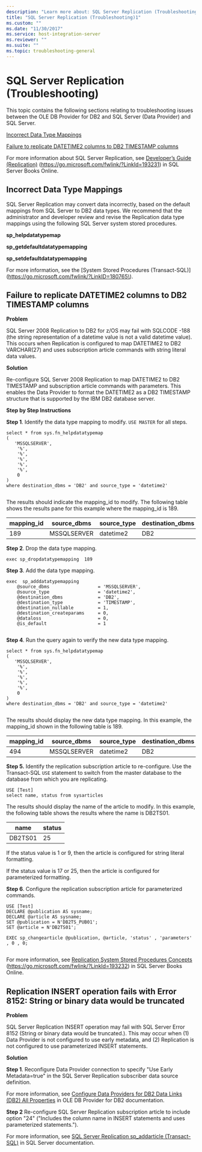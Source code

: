 ```yaml
---
description: "Learn more about: SQL Server Replication (Troubleshooting)"
title: "SQL Server Replication (Troubleshooting)1"
ms.custom: ""
ms.date: "11/30/2017"
ms.service: host-integration-server
ms.reviewer: ""
ms.suite: ""
ms.topic: troubleshooting-general
---
```

# SQL Server Replication (Troubleshooting)

This topic contains the following sections relating to troubleshooting issues between the OLE DB Provider for DB2 and SQL Server (Data Provider) and SQL Server.  
  
 [Incorrect Data Type Mappings](../core/sql-server-replication-troubleshooting-1.md#datatype)  
  
 [Failure to replicate DATETIME2 columns to DB2 TIMESTAMP columns](../core/sql-server-replication-troubleshooting-1.md#datetime2)  
  
 For more information about SQL Server Replication, see [Developer’s Guide (Replication)](/sql/relational-databases/replication/concepts/replication-developer-documentation) (https://go.microsoft.com/fwlink/?LinkId=193231) in SQL Server Books Online.  
  
##  <a name="datatype"></a> Incorrect Data Type Mappings  
 SQL Server Replication may convert data incorrectly, based on the default mappings from SQL Server to DB2 data types. We recommend that the administrator and developer review and revise the Replication data type mappings using the following SQL Server system stored procedures.  
  
 **sp_helpdatatypemap**  
  
 **sp_getdefaultdatatypemapping**  
  
 **sp_setdefaultdatatypemapping**  
  
 For more information, see the [System Stored Procedures (Transact-SQL)](https://go.microsoft.com/fwlink/?LinkID=180765\).
  
##  <a name="datetime2"></a> Failure to replicate DATETIME2 columns to DB2 TIMESTAMP columns  
 **Problem**  
  
 SQL Server 2008 Replication to DB2 for z/OS may fail with SQLCODE -188 (the string representation of a datetime value is not a valid datetime value). This occurs when Replication is configured to map DATETIME2 to DB2 VARCHAR(27) and uses subscription article commands with string literal data values.  
  
 **Solution**  
  
 Re-configure SQL Server 2008 Replication to map DATETIME2 to DB2 TIMESTAMP and subscription article commands with parameters. This enables the Data Provider to format the DATETIME2 as a DB2 TIMESTAMP structure that is supported by the IBM DB2 database server.  
  
 **Step by Step Instructions**  
  
 **Step 1**. Identify the data type mapping to modify. `USE MASTER` for all steps.  
  
```  
select * from sys.fn_helpdatatypemap  
(  
   'MSSQLSERVER',  
    '%',  
    '%',  
    '%',  
    '%',  
    '%',  
    0  
)  
where destination_dbms = 'DB2' and source_type = 'datetime2'  
  
```  
  
 The results should indicate the mapping_id to modify. The following table shows the results pane for this example where the mapping_id is 189.  
  
|mapping_id|source_dbms|source_type|destination_dbms|destination_type|destination_length|  
|-|-|-|-|-|-|  
|189|MSSQLSERVER|datetime2|DB2|VARCHAR|27|  
  
 **Step 2**. Drop the data type mapping.  
  
```  
exec sp_dropdatatypemapping  189  
```  
  
 **Step 3**. Add the data type mapping.  
  
```  
exec  sp_adddatatypemapping   
    @source_dbms                  = 'MSSQLSERVER',    
    @source_type                  = 'datetime2',  
    @destination_dbms             = 'DB2',  
    @destination_type             = 'TIMESTAMP',  
    @destination_nullable         = 1,  
    @destination_createparams     = 0,  
    @dataloss                     = 0,  
    @is_default                   = 1  
  
```  
  
 **Step 4**. Run the query again to verify the new data type mapping.  
  
```  
select * from sys.fn_helpdatatypemap  
(  
   'MSSQLSERVER',  
    '%',  
    '%',  
    '%',  
    '%',  
    '%',  
    0  
)  
where destination_dbms = 'DB2' and source_type = 'datetime2'  
  
```  
  
 The results should display the new data type mapping. In this example, the mapping_id shown in the following table is 189.  
  
|mapping_id|source_dbms|source_type|destination_dbms|destination_type|destination_length|  
|-|-|-|-|-|-|  
|494|MSSQLSERVER|datetime2|DB2|TIMESTAMP|NULL|  
  
 **Step 5.** Identify the replication subscription article to re-configure. Use the Transact-SQL `USE` statement to switch from the master database to the database from which you are replicating.  
  
```  
USE [Test]  
select name, status from sysarticles  
```  
  
 The results should display the name of the article to modify. In this example, the following table shows the results where the name is DB2TS01.  
  
|name|status|  
|-|-|  
|DB2TS01|25|  
  
 If the status value is 1 or 9, then the article is configured for string literal formatting.  
  
 If the status value is 17 or 25, then the article is configured for parameterized formatting.  
  
 **Step 6**. Configure the replication subscription article for parameterized commands.  
  
```  
USE [Test]  
DECLARE @publication AS sysname;  
DECLARE @article AS sysname;  
SET @publication = N'DB2TS_PUB01';  
SET @article = N'DB2TS01';  
  
EXEC sp_changearticle @publication, @article, 'status' , 'parameters' , 0 , 0;  
  
```  
  
 For more information, see [Replication System Stored Procedures Concepts](/sql/relational-databases/replication/concepts/replication-system-stored-procedures-concepts) (https://go.microsoft.com/fwlink/?LinkId=193232) in SQL Server Books Online.
 
 ##  <a name="truncation"></a> Replication INSERT operation fails with Error 8152: String or binary data would be truncated  
 **Problem**  
  
 SQL Server Replication INSERT operation may fail with SQL Server Error 8152 (String or binary data would be truncated.). This may occur when (1)  Data Provider is not configured to use early metadata, and (2) Replication is not configured to use parameterized INSERT statements.
    
 **Solution**  
  
 **Step 1**. Reconfigure Data Provider connection to specify "Use Early Metadata=true" in the SQL Server Replication subscriber data source definition. 
 
 For more information, see [Configure Data Providers for DB2 Data Links (DB2) All Properties](data-links-db2-2.md) in OLE DB Provider for DB2 documentation.
 
 **Step 2** Re-configure SQL Server Replication subscription article to include option "24" ("Includes the column name in INSERT statements and uses parameterized statements."). 

 For more information, see [SQL Server Replication sp_addarticle (Transact-SQL)](/sql/relational-databases/system-stored-procedures/sp-addarticle-transact-sql) in SQL Server documentation.
